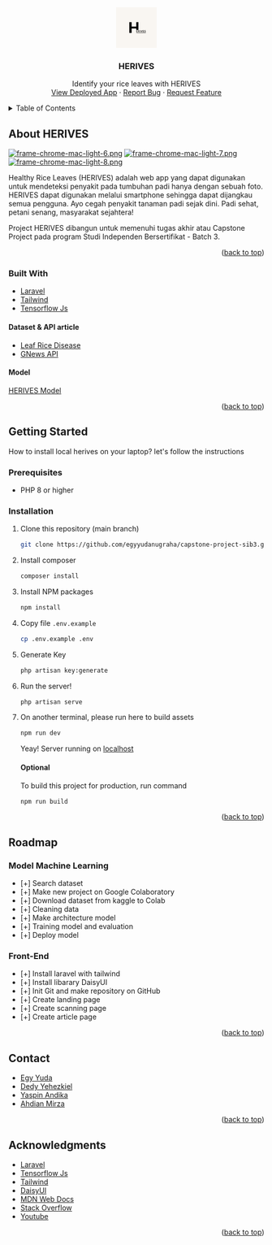 <div id="top"></div>

<!-- PROJECT LOGO -->
<br />
<div align="center">
  <a href="https://herives.portal-lppm.com">
    <img src="public/logo.png" alt="Logo" width="80" height="80">
  </a>

<h3 align="center">HERIVES</h3>

  <p align="center">
    Identify your rice leaves with HERIVES
    <br />
    <a href="https://herives.portal-lppm.com">View Deployed App</a>
    ·
    <a href="https://github.com/egyyudanugraha/capstone-project-sib3/issues">Report Bug</a>
    ·
    <a href="https://github.com/egyyudanugraha/capstone-project-sib3/issues">Request Feature</a>
  </p>
</div>



<!-- TABLE OF CONTENTS -->
<details>
  <summary>Table of Contents</summary>
  <ol>
    <li>
      <a href="#about-the-project">About The Project</a>
      <ul>
        <li><a href="#built-with">Built With</a></li>
      </ul>
    </li>
    <li>
      <a href="#getting-started">Getting Started</a>
      <ul>
        <li><a href="#prerequisites">Prerequisites</a></li>
        <li><a href="#installation">Installation</a></li>
      </ul>
    </li>
    <li><a href="#roadmap">Roadmap</a></li>
    <li><a href="#contact">Contact</a></li>
    <li><a href="#acknowledgments">Acknowledgments</a></li>
  </ol>
</details>



<!-- ABOUT THE PROJECT -->
## About HERIVES

[![frame-chrome-mac-light-6.png](https://i.postimg.cc/vmqzvgt0/frame-chrome-mac-light-6.png)](https://herives.portal-lppm.com)
[![frame-chrome-mac-light-7.png](https://i.postimg.cc/Xv7LFcdZ/frame-chrome-mac-light-7.png)](https://herives.portal-lppm.com)
[![frame-chrome-mac-light-8.png](https://i.postimg.cc/HkmBWCL9/frame-chrome-mac-light-8.png)](https://herives.portal-lppm.com)


Healthy Rice Leaves (HERIVES) adalah web app yang dapat digunakan untuk mendeteksi penyakit pada tumbuhan padi hanya dengan sebuah foto. HERIVES dapat digunakan melalui smartphone sehingga dapat dijangkau semua pengguna. Ayo cegah penyakit tanaman padi sejak dini. Padi sehat, petani senang, masyarakat sejahtera!

Project HERIVES dibangun untuk memenuhi tugas akhir atau Capstone Project pada program Studi Independen Bersertifikat - Batch 3.

<p align="right">(<a href="#top">back to top</a>)</p>



### Built With

* [Laravel](https://laravel.com/)
* [Tailwind](https://tailwindcss.com/)
* [Tensorflow Js](https://www.tensorflow.org/js)

#### Dataset & API article
* [Leaf Rice Disease](https://www.kaggle.com/datasets/tedisetiady/leaf-rice-disease-indonesia) 
* [GNews API](https://gnews.io/)

#### Model
[HERIVES Model](https://colab.research.google.com/drive/1ppE-RoglsbiT3o9TPFkcuUueN7PC4mMz?usp=sharing)

<p align="right">(<a href="#top">back to top</a>)</p>



<!-- GETTING STARTED -->
## Getting Started

How to install local herives on your laptop? let's follow the instructions

### Prerequisites
* PHP 8 or higher


### Installation

1. Clone this repository (main branch)
   ```sh
   git clone https://github.com/egyyudanugraha/capstone-project-sib3.git
   ```
2. Install composer
    ```sh
    composer install
    ```
3. Install NPM packages
   ```sh
   npm install
   ```
4. Copy file `.env.example`
   ```sh
   cp .env.example .env 
   ```
5. Generate Key
   ```sh
   php artisan key:generate
   ```
6. Run the server!
   ```sh
   php artisan serve
   ```

7. On another terminal, please run here to build assets
   ```sh
   npm run dev
   ```
   Yeay! Server running on [localhost](http://127.0.0.1:8000)
   
   #### Optional
   To build this project for production, run command
   ```sh
   npm run build
   ```
<p align="right">(<a href="#top">back to top</a>)</p>


<!-- ROADMAP -->
## Roadmap
### Model Machine Learning
- [+] Search dataset
- [+] Make new project on Google Colaboratory
- [+] Download dataset from kaggle to Colab
- [+] Cleaning data
- [+] Make architecture model
- [+] Training model and evaluation
- [+] Deploy model

### Front-End
- [+] Install laravel with tailwind
- [+] Install libarary DaisyUI
- [+] Init Git and make repository on GitHub
- [+] Create landing page
- [+] Create scanning page
- [+] Create article page


<p align="right">(<a href="#top">back to top</a>)</p>

<!-- CONTACT -->
## Contact

- [Egy Yuda](https://www.linkedin.com/in/egyyudanugraha/)
- [Dedy Yehezkiel](https://www.linkedin.com/in/dedy-yehezkiel-147762249/)
- [Yaspin Andika](https://www.linkedin.com/in/yaspin-andika/)
- [Ahdian Mirza](https://www.linkedin.com/in/ahdianmirza/)

<p align="right">(<a href="#top">back to top</a>)</p>


<!-- ACKNOWLEDGMENTS -->
## Acknowledgments
* [Laravel](https://laravel.com/)
* [Tensorflow Js](https://www.tensorflow.org/js)
* [Tailwind](https://tailwindcss.com/)
* [DaisyUI](https://daisyui.com/)
* [MDN Web Docs](https://developer.mozilla.org/)
* [Stack Overflow](https://stackoverflow.com/)
* [Youtube](https://www.youtube.com/)

<p align="right">(<a href="#top">back to top</a>)</p>
